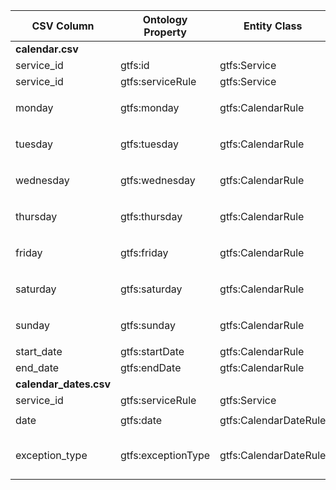 | CSV Column           | Ontology Property | Entity Class | Rel. Entity Class | Subject Generation    | Join Condition | Datatype | Function Name | Function Output |
| --- | --- | --- | --- | --- | --- | --- | --- | --- |
| **calendar.csv** |  |  |  |  |  |  |  |  |
| service_id | gtfs:id | gtfs:Service | - | `http://transport.linkeddata.es/services/{service_id}` | - | xsd:string | - | - |
| service_id | gtfs:serviceRule | gtfs:Service | gtfs:CalendarRule | `http://transport.linkeddata.es/services/{service_id}` | `calendar.service_id` | - | - | - |
| monday | gtfs:monday | gtfs:CalendarRule | skos:Concept | `http://transport.linkeddata.es/calendar_rules/{service_id}` | - | - | `map_day_availability` | `http://transport.linkeddata.es/kos/day/available` OR `http://transport.linkeddata.es/kos/day/not-available` |
| tuesday | gtfs:tuesday | gtfs:CalendarRule | skos:Concept | `http://transport.linkeddata.es/calendar_rules/{service_id}` | - | - | `map_day_availability` | `http://transport.linkeddata.es/kos/day/available` OR `http://transport.linkeddata.es/kos/day/not-available` |
| wednesday | gtfs:wednesday | gtfs:CalendarRule | skos:Concept | `http://transport.linkeddata.es/calendar_rules/{service_id}` | - | - | `map_day_availability` | `http://transport.linkeddata.es/kos/day/available` OR `http://transport.linkeddata.es/kos/day/not-available` |
| thursday | gtfs:thursday | gtfs:CalendarRule | skos:Concept | `http://transport.linkeddata.es/calendar_rules/{service_id}` | - | - | `map_day_availability` | `http://transport.linkeddata.es/kos/day/available` OR `http://transport.linkeddata.es/kos/day/not-available` |
| friday | gtfs:friday | gtfs:CalendarRule | skos:Concept | `http://transport.linkeddata.es/calendar_rules/{service_id}` | - | - | `map_day_availability` | `http://transport.linkeddata.es/kos/day/available` OR `http://transport.linkeddata.es/kos/day/not-available` |
| saturday | gtfs:saturday | gtfs:CalendarRule | skos:Concept | `http://transport.linkeddata.es/calendar_rules/{service_id}` | - | - | `map_day_availability` | `http://transport.linkeddata.es/kos/day/available` OR `http://transport.linkeddata.es/kos/day/not-available` |
| sunday | gtfs:sunday | gtfs:CalendarRule | skos:Concept | `http://transport.linkeddata.es/calendar_rules/{service_id}` | - | - | `map_day_availability` | `http://transport.linkeddata.es/kos/day/available` OR `http://transport.linkeddata.es/kos/day/not-available` |
| start_date | gtfs:startDate | gtfs:CalendarRule | - | `http://transport.linkeddata.es/calendar_rules/{service_id}` | - | schema:startDate | - | - |
| end_date | gtfs:endDate | gtfs:CalendarRule | - | `http://transport.linkeddata.es/calendar_rules/{service_id}` | - | schema:endDate | - | - |
| **calendar_dates.csv** |  |  |  |  |  |  |  |  |
| service_id | gtfs:serviceRule | gtfs:Service | gtfs:CalendarDateRule | `http://transport.linkeddata.es/services/{service_id}` | `calendar_dates.service_id` | - | - | - |
| date | gtfs:date | gtfs:CalendarDateRule | - | `http://transport.linkeddata.es/calendar_date_rules/{service_id}-{date}` | - | xsd:date | - | - |
| exception_type | gtfs:exceptionType | gtfs:CalendarDateRule | skos:Concept | `http://transport.linkeddata.es/calendar_date_rules/{service_id}-{date}` | - | - | `map_exception_type` | `http://transport.linkeddata.es/kos/exception-type/added` OR `http://transport.linkeddata.es/kos/exception-type/removed` |
